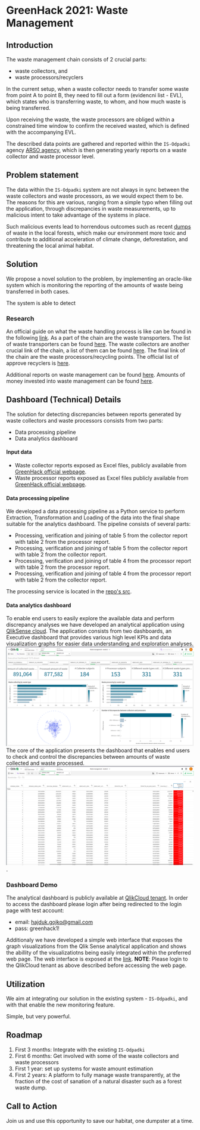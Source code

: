 # GreenHack 2021: Waste Management 

## Introduction

The waste management chain consists of 2 crucial parts:
- waste collectors, and
- waste processors/recyclers

In the current setup, when a waste collector needs to transfer some waste from point A to point B, 
they need to fill out a form (evidencni list - EVL), which states who is transferring waste, to whom,
and how much waste is being transferred. 

Upon receiving the waste, the waste processors are obliged within a constrained time window to confirm
the received wasted, which is defined with the accompanying EVL.

The described data points are gathered and reported within the `IS-Odpadki` agency [ARSO agency](https://www.arso.gov.si/), 
which is then generating yearly reports on a waste collector and waste processor level. 

## Problem statement

The data within the `IS-Odpadki` system are not always in sync between the waste collectors
and waste processors, as we would expect them to be. The reasons for this are various, 
ranging from a simple typo when filling out the application, through discrepancies in waste measurements, 
up to malicious intent to take advantage of the systems in place.

Such malicious events lead to horrendous outcomes such as recent [dumps](https://www.delo.si/novice/okolje/nezakonito-so-odlozili-vec-kot-500-tisoc-kilogramov-odpadnega-blata/) of waste in the local forests,
which make our environment more toxic and contribute to additional acceleration of climate change, deforestation, and threatening the local animal habitat.


## Solution 

We propose a novel solution to the problem, by implementing an oracle-like system
which is monitoring the reporting of the amounts of waste being transferred in both cases.

The system is able to detect 

### Research 

An official guide on what the waste handling process is like can be found in the following [link](https://www.gov.si/teme/ravnanje-z-odpadki/#e62944).
As a part of the chain are the waste transporters. The list of waste transporters can be found [here](https://www.gov.si/assets/ministrstva/MOP/Dokumenti/Odpadki/Podatki/Prevozniki-odpadkov.pdf).
The waste collectors are another crucial link of the chain, a list of them can be found [here](https://www.gov.si/assets/ministrstva/MOP/Dokumenti/Odpadki/Podatki/Zbiralci-Odpadkov.pdf).
The final link of the chain are the waste processors/recycling points. The official list of approve recyclers is [here](https://www.gov.si/assets/ministrstva/MOP/Dokumenti/Odpadki/Podatki/Predelovalci-odpadkov.pdf).

Additional reports on waste management can be found [here](https://www.gov.si/assets/ministrstva/MOP/Javne-objave/Javne-obravnave/OP-odpadki/op_odpadki.pdf).
Amounts of money invested into waste management can be found [here](https://pxweb.stat.si/SiStatData/pxweb/sl/Data/-/2711809S.px/table/tableViewLayout2/).



## Dashboard (Technical) Details
The solution for detecting discrepancies between reports
generated by waste collectors and waste processors consists from two parts:
- Data processing pipeline
- Data analytics dashboard

#### Input data
- Waste collector reports exposed as Excel files, publicly available from [GreenHack official webpage](https://hackathon-tp-lj.squarespace.com/vec-o-izzivih#izziv_okolje).
- Waste processor reports exposed as Excel files  publicly available from [GreenHack official webpage](https://hackathon-tp-lj.squarespace.com/vec-o-izzivih#izziv_okolje).

#### Data processing pipeline
We developed a data processing pipeline as a Python service to perform Extraction, Transformation and Loading of the 
data into the final shape suitable for the analytics dashboard. The pipeline consists of several parts:
* Processing, verification and joining of table 5 from the collector report with table 2 from the processor report.
* Processing, verification and joining of table 5 from the collector report with table 2 from the collector report.
* Processing, verification and joining of table 4 from the processor report with table 2 from the processor report.
* Processing, verification and joining of table 4 from the processor report with table 2 from the collector report.

The processing service is located in the [repo's src](src/main.py).

#### Data analytics dashboard
To enable end users to easily explore the available data and perform discrepancy analyses we have developed an analytical application
using [QlikSense cloud](https://www.qlik.com/us/products/qlik-sense).
The application consists from two dashboards, an Executive dashboard that provides various high level KPIs and data visualization graphs for easier data understanding and exploration analyses.
![Alt text](data/imgs/executive_dashboard.png)
The core of the application presents the dashboard that enables end users to check and control the discrepancies between amounts of waste collected and waste processed.
![Alt text](data/imgs/discrepancy_control.png).

### Dashboard Demo
The analytical dashboard is publicly available at [QlikCloud tenant](https://y7re4jx3xts55u7.eu.qlikcloud.com/sense/app/85c95617-ef92-4767-8cb6-77120731060e/sheet/41807790-4e71-4a60-ab98-c08467a10fdd/state/analysis/hubUrl/%2Fexplore%2Fspaces%2Fall). 
In order to access the dashboard please login after being redirected to the login page with test account:
- email: hajduk.gojko@gmail.com
- pass: greenhack1!

Additionaly we have developed a simple web interface that exposes the graph visualizations from the Qlik Sense analytical application and shows
the abillity of the visualizatiotns being easily integrated within the preferred web page. The web interface is exposed at the [link](https://ghajduk3.github.io/greenhack2021/src/FrontEnd/table.html).
**NOTE**: Please login to the QlikCloud tenant as above described before accessing the web page.

## Utilization

We aim at integrating our solution in the existing system - `IS-Odpadki`,
and with that enable the new monitoring feature.

Simple, but very powerful.

## Roadmap

1. First 3 months: Integrate with the existing `IS-Odpadki`
2. First 6 months: Get involved with some of the waste collectors and waste processors
3. First 1 year: set up systems for waste amount estimation
4. First 2 years: A platform to fully manage waste transparently, at the fraction of the cost of sanation of a natural disaster such as a forest waste dump. 

## Call to Action

Join us and use this opportunity to save our habitat, one dumpster at a time.



